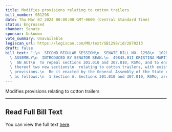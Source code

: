```yaml
---
title: Modifies provisions relating to cotton trailers
bill_number: SB1298
date: Thu Mar 07 2024 00:00:00 GMT-0600 (Central Standard Time)
status: Engrossed
chamber: Senate
sponsor: Unknown
vote_summary: Unavailable
legiscan_url: https://legiscan.com/MO/text/SB1298/id/2870213
draft: false
bill_text: "|\n  SECOND REGULAR SESSION\n  SENATE BILL NO. 1298\n  102ND GENERA L\
  \ ASSEMBLY\n  INTRODUCED BY SENATOR BEAN.\n  4984S.01I KRISTINA MARTIN, Secretary\n\
  \  AN ACT\n  To repeal sections 301.010 and 307.010, RSMo, and to enact in lieu\
  \ thereof two new sections\n  relating to cotton trailers, with existing penalty\
  \ provisions.\n  Be it enacted by the General Assembly of the State of Missouri,\
  \ as follows:\n  1 Section A. Sections 301.010 and 307.010, RSMo, are"
---
```

Modifies provisions relating to cotton trailers

---

## Read Full Bill Text

You can view the full text [here](https://legiscan.com/MO/text/SB1298/id/2870213).
